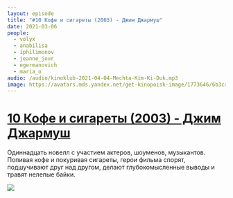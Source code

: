 ```yaml
---
layout: episode
title: "#10 Кофе и сигареты (2003) - Джим Джармуш"
date: 2021-03-06
people:
  - volyx
  - anabilisa
  - iphilimonov
  - jeanne_jour
  - egermanovich
  - maria_o
audio: /audio/kinoklub-2021-04-04-Mechta-Kim-Ki-Duk.mp3
image: https://avatars.mds.yandex.net/get-kinopoisk-image/1773646/6b3ca0bc-e42d-4d5a-9c66-0a63a6f2aebe/600x
---
```


# [10 Кофе и сигареты (2003) - Джим Джармуш](https://www.kinopoisk.ru/film/61207/)

Одиннадцать новелл с участием актеров, шоуменов, музыкантов. Попивая кофе и покуривая сигареты, герои фильма спорят, подшучивают друг над другом, делают глубокомысленные выводы и травят нелепые байки.

![](https://avatars.mds.yandex.net/get-kinopoisk-image/1773646/6b3ca0bc-e42d-4d5a-9c66-0a63a6f2aebe/600x)